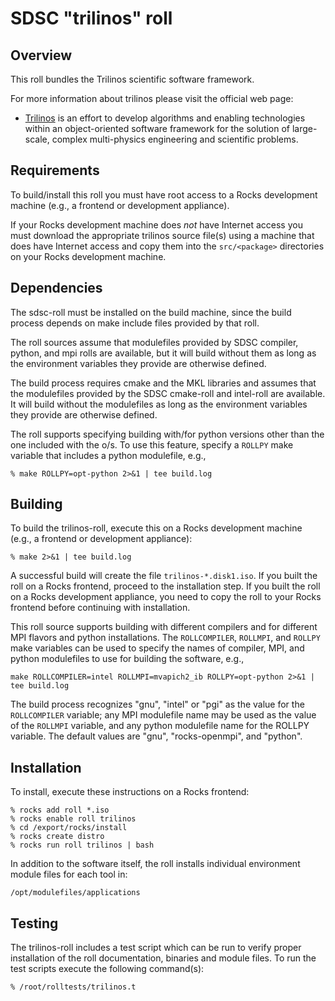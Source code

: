 # SDSC "trilinos" roll

## Overview

This roll bundles the Trilinos scientific software framework.

For more information about trilinos please visit the official web page:

- <a href="http://trilinos.sandia.gov/citing.html" target="_blank">Trilinos</a> is an effort to develop algorithms and enabling technologies within an object-oriented software framework for the solution of large-scale, complex multi-physics engineering and scientific problems.


## Requirements

To build/install this roll you must have root access to a Rocks development
machine (e.g., a frontend or development appliance).

If your Rocks development machine does *not* have Internet access you must
download the appropriate trilinos source file(s) using a machine that does
have Internet access and copy them into the `src/<package>` directories on your
Rocks development machine.


## Dependencies

The sdsc-roll must be installed on the build machine, since the build process
depends on make include files provided by that roll.

The roll sources assume that modulefiles provided by SDSC compiler, python, and mpi
rolls are available, but it will build without them as long as the environment
variables they provide are otherwise defined.

The build process requires cmake and the MKL libraries and assumes that the
modulefiles provided by the SDSC cmake-roll and intel-roll are
available.  It will build without
the modulefiles as long as the environment variables they provide are otherwise
defined.

The roll supports specifying building with/for python versions other than
the one included with the o/s.  To use this feature, specify a `ROLLPY` make
variable that includes a python modulefile, e.g.,

```shell
% make ROLLPY=opt-python 2>&1 | tee build.log
```


## Building

To build the trilinos-roll, execute this on a Rocks development
machine (e.g., a frontend or development appliance):

```shell
% make 2>&1 | tee build.log
```

A successful build will create the file `trilinos-*.disk1.iso`.  If you built the
roll on a Rocks frontend, proceed to the installation step. If you built the
roll on a Rocks development appliance, you need to copy the roll to your Rocks
frontend before continuing with installation.

This roll source supports building with different compilers and for different
MPI flavors and python installations.  The `ROLLCOMPILER`, `ROLLMPI`, and
`ROLLPY` make variables can be used to specify the names of compiler, MPI, and
python modulefiles to use for building the software, e.g.,

```shell
make ROLLCOMPILER=intel ROLLMPI=mvapich2_ib ROLLPY=opt-python 2>&1 | tee build.log
```

The build process recognizes "gnu", "intel" or "pgi" as the value for the
`ROLLCOMPILER` variable; any MPI modulefile name may be used as the value of
the `ROLLMPI` variable, and any python modulefile name for the ROLLPY variable.
The default values are "gnu", "rocks-openmpi", and "python".


## Installation

To install, execute these instructions on a Rocks frontend:

```shell
% rocks add roll *.iso
% rocks enable roll trilinos
% cd /export/rocks/install
% rocks create distro
% rocks run roll trilinos | bash
```

In addition to the software itself, the roll installs individual environment
module files for each tool in:

```shell
/opt/modulefiles/applications
```


## Testing

The trilinos-roll includes a test script which can be run to verify proper
installation of the roll documentation, binaries and module files. To
run the test scripts execute the following command(s):

```shell
% /root/rolltests/trilinos.t 
```
